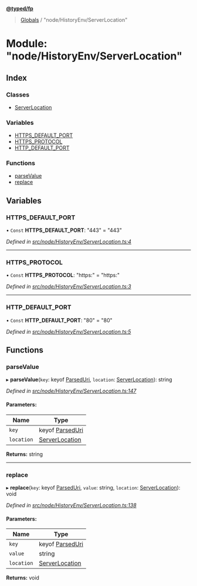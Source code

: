 **[@typed/fp](../README.md)**

> [Globals](../globals.md) / "node/HistoryEnv/ServerLocation"

# Module: "node/HistoryEnv/ServerLocation"

## Index

### Classes

* [ServerLocation](../classes/_node_historyenv_serverlocation_.serverlocation.md)

### Variables

* [HTTPS\_DEFAULT\_PORT](_node_historyenv_serverlocation_.md#https_default_port)
* [HTTPS\_PROTOCOL](_node_historyenv_serverlocation_.md#https_protocol)
* [HTTP\_DEFAULT\_PORT](_node_historyenv_serverlocation_.md#http_default_port)

### Functions

* [parseValue](_node_historyenv_serverlocation_.md#parsevalue)
* [replace](_node_historyenv_serverlocation_.md#replace)

## Variables

### HTTPS\_DEFAULT\_PORT

• `Const` **HTTPS\_DEFAULT\_PORT**: \"443\" = "443"

*Defined in [src/node/HistoryEnv/ServerLocation.ts:4](https://github.com/TylorS/typed-fp/blob/41076ce/src/node/HistoryEnv/ServerLocation.ts#L4)*

___

### HTTPS\_PROTOCOL

• `Const` **HTTPS\_PROTOCOL**: \"https:\" = "https:"

*Defined in [src/node/HistoryEnv/ServerLocation.ts:3](https://github.com/TylorS/typed-fp/blob/41076ce/src/node/HistoryEnv/ServerLocation.ts#L3)*

___

### HTTP\_DEFAULT\_PORT

• `Const` **HTTP\_DEFAULT\_PORT**: \"80\" = "80"

*Defined in [src/node/HistoryEnv/ServerLocation.ts:5](https://github.com/TylorS/typed-fp/blob/41076ce/src/node/HistoryEnv/ServerLocation.ts#L5)*

## Functions

### parseValue

▸ **parseValue**(`key`: keyof [ParsedUri](_uri_exports_.md#parseduri), `location`: [ServerLocation](../classes/_node_historyenv_serverlocation_.serverlocation.md)): string

*Defined in [src/node/HistoryEnv/ServerLocation.ts:147](https://github.com/TylorS/typed-fp/blob/41076ce/src/node/HistoryEnv/ServerLocation.ts#L147)*

#### Parameters:

Name | Type |
------ | ------ |
`key` | keyof [ParsedUri](_uri_exports_.md#parseduri) |
`location` | [ServerLocation](../classes/_node_historyenv_serverlocation_.serverlocation.md) |

**Returns:** string

___

### replace

▸ **replace**(`key`: keyof [ParsedUri](_uri_exports_.md#parseduri), `value`: string, `location`: [ServerLocation](../classes/_node_historyenv_serverlocation_.serverlocation.md)): void

*Defined in [src/node/HistoryEnv/ServerLocation.ts:138](https://github.com/TylorS/typed-fp/blob/41076ce/src/node/HistoryEnv/ServerLocation.ts#L138)*

#### Parameters:

Name | Type |
------ | ------ |
`key` | keyof [ParsedUri](_uri_exports_.md#parseduri) |
`value` | string |
`location` | [ServerLocation](../classes/_node_historyenv_serverlocation_.serverlocation.md) |

**Returns:** void
